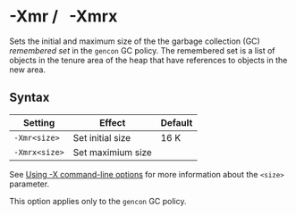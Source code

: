 <!--
* Copyright (c) 2017, 2023 IBM Corp. and others
*
* This program and the accompanying materials are made
* available under the terms of the Eclipse Public License 2.0
* which accompanies this distribution and is available at
* https://www.eclipse.org/legal/epl-2.0/ or the Apache
* License, Version 2.0 which accompanies this distribution and
* is available at https://www.apache.org/licenses/LICENSE-2.0.
*
* This Source Code may also be made available under the
* following Secondary Licenses when the conditions for such
* availability set forth in the Eclipse Public License, v. 2.0
* are satisfied: GNU General Public License, version 2 with
* the GNU Classpath Exception [1] and GNU General Public
* License, version 2 with the OpenJDK Assembly Exception [2].
*
* [1] https://www.gnu.org/software/classpath/license.html
* [2] https://openjdk.org/legal/assembly-exception.html
*
* SPDX-License-Identifier: EPL-2.0 OR Apache-2.0 OR GPL-2.0-only WITH Classpath-exception-2.0 OR GPL-2.0-only WITH OpenJDK-assembly-exception-1.0
-->

# -Xmr / &nbsp; -Xmrx


Sets the initial and maximum size of the the garbage collection (GC) *remembered set* in the `gencon` GC policy. The remembered set is a list of objects in the tenure area of the heap that have references to objects in the new area.

## Syntax

| Setting       | Effect            | Default                   |
|---------------|-------------------|---------------------------|
| `-Xmr<size>`  | Set initial size  | 16 K                      |
| `-Xmrx<size>` | Set maximium size |                           |

See [Using -X command-line options](x_jvm_commands.md) for more information about the `<size>` parameter.

This option applies only to the `gencon` GC policy.

<!-- ==== END OF TOPIC ==== xmr.md ==== -->
<!-- ==== END OF TOPIC ==== xmrx.md ==== -->
